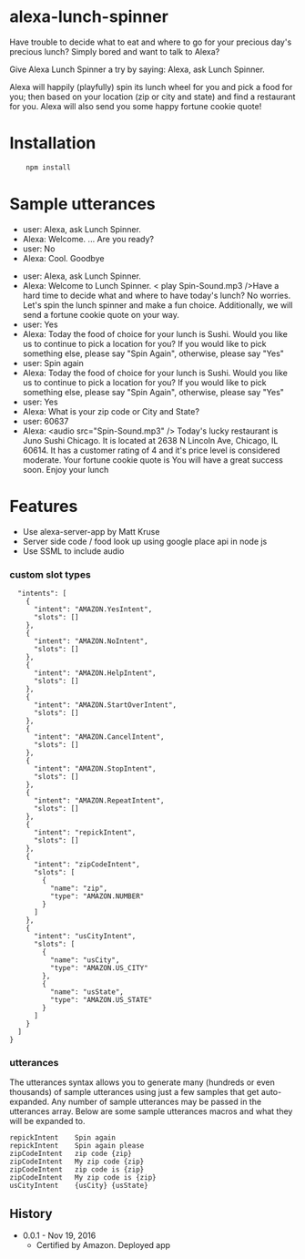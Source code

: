 # alexa-lunch-spinner

Have trouble to decide what to eat and where to go for your precious day's precious lunch? Simply bored and want to talk to Alexa?

Give Alexa Lunch Spinner a try by saying: Alexa, ask Lunch Spinner.

Alexa will happily (playfully) spin its lunch wheel for you and pick a food for you; then based on your location (zip or city and state) and find a restaurant for you. Alexa will also send you some happy fortune cookie quote!

# Installation

```bash
	npm install
```

# Sample utterances
>
* user: Alexa, ask Lunch Spinner.
* Alexa: Welcome. ... Are you ready?
* user: No
* Alexa: Cool. Goodbye

>
* user: Alexa, ask Lunch Spinner.
* Alexa: Welcome to Lunch Spinner. &lt; play Spin-Sound.mp3 /&gt;Have a hard time to decide what and where to have today\'s lunch?  No worries. Let\'s spin the lunch spinner and make a fun choice. Additionally, we will send a fortune cookie quote on your way.
* user: Yes
* Alexa: Today the food of choice for your lunch is Sushi. Would you like us to continue to pick a location for you? If you would like to pick something else, please say "Spin Again", otherwise, please say "Yes"
* user: Spin again
* Alexa: Today the food of choice for your lunch is Sushi. Would you like us to continue to pick a location for you? If you would like to pick something else, please say "Spin Again", otherwise, please say "Yes"
* user: Yes
* Alexa: What is your zip code or City and State?
* user: 60637
* Alexa: &lt;audio src="Spin-Sound.mp3" /&gt; Today\'s lucky restaurant is Juno Sushi Chicago. It is located at 2638 N Lincoln Ave, Chicago, IL 60614. It has a customer rating of 4 and it\'s price level is considered moderate. Your fortune cookie quote is You will have a great success soon. Enjoy your lunch


# Features

- Use alexa-server-app by Matt Kruse
- Server side code / food look up using google place api in node js
- Use SSML to include audio

### custom slot types
```{
  "intents": [
    {
      "intent": "AMAZON.YesIntent",
      "slots": []
    },
    {
      "intent": "AMAZON.NoIntent",
      "slots": []
    },
    {
      "intent": "AMAZON.HelpIntent",
      "slots": []
    },
    {
      "intent": "AMAZON.StartOverIntent",
      "slots": []
    },
    {
      "intent": "AMAZON.CancelIntent",
      "slots": []
    },
    {
      "intent": "AMAZON.StopIntent",
      "slots": []
    },
    {
      "intent": "AMAZON.RepeatIntent",
      "slots": []
    },
    {
      "intent": "repickIntent",
      "slots": []
    },
    {
      "intent": "zipCodeIntent",
      "slots": [
        {
          "name": "zip",
          "type": "AMAZON.NUMBER"
        }
      ]
    },
    {
      "intent": "usCityIntent",
      "slots": [
        {
          "name": "usCity",
          "type": "AMAZON.US_CITY"
        },
        {
          "name": "usState",
          "type": "AMAZON.US_STATE"
        }
      ]
    }
  ]
}
```

### utterances

The utterances syntax allows you to generate many (hundreds or even thousands) of sample utterances using just a few samples that get auto-expanded. Any number of sample utterances may be passed in the utterances array. Below are some sample utterances macros and what they will be expanded to.
```
repickIntent	Spin again
repickIntent	Spin again please
zipCodeIntent	zip code {zip}
zipCodeIntent	My zip code {zip}
zipCodeIntent	zip code is {zip}
zipCodeIntent	My zip code is {zip}
usCityIntent	{usCity} {usState}
```

## History

- 0.0.1 - Nov 19, 2016
  - Certified by Amazon. Deployed app

